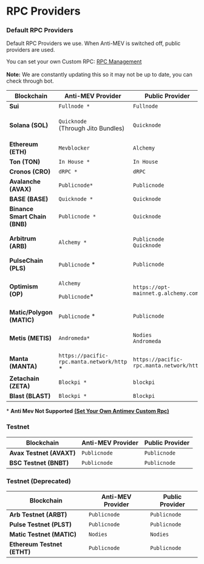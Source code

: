 # RPC Providers

### Default RPC Providers

Default RPC Providers we use. When Anti-MEV is switched off, public providers are used.

You can set your own Custom RPC: [RPC Management](../core-features/rpc-management.md)\
\
**Note:** We are constantly updating this so it may not be up to date, you can check through bot.

| Blockchain                    | Anti-MEV Provider                                          | Public Provider                                           |
| ----------------------------- | ---------------------------------------------------------- | --------------------------------------------------------- |
| **Sui**                       | `Fullnode *`                                               | `Fullnode`                                                |
| **Solana (SOL)**              | <p><code>Quicknode</code> <br>(Through Jito Bundles)</p>   | `Quicknode`                                               |
| **Ethereum (ETH)**            | `Mevblocker`                                               | `Alchemy`                                                 |
| **Ton (TON)**                 | `In House *`                                               | `In House`                                                |
| **Cronos (CRO)**              | `dRPC *`                                                   | `dRPC`                                                    |
| **Avalanche (AVAX)**          | `Publicnode*`                                              | `Publicnode`                                              |
| **BASE (BASE)**               | `Quicknode *`                                              | `Quicknode`                                               |
| **Binance Smart Chain (BNB)** | `Publicnode *`                                             | `Quicknode`                                               |
| **Arbitrum (ARB)**            | `Alchemy *`                                                | <p><code>Publicnode</code><br><code>Quicknode</code> </p> |
| **PulseChain (PLS)**          | `Publicnode` \*                                            | `Publicnode`                                              |
| **Optimism (OP)**             | <p><code>Alchemy</code></p><p><code>Publicnode</code>*</p> | `https://opt-mainnet.g.alchemy.com`                       |
| **Matic/Polygon (MATIC)**     | `Publicnode` \*                                            | `Publicnode`                                              |
| **Metis (METIS)**             | `Andromeda*`                                               | <p><code>Nodies</code><br><code>Andromeda</code></p>      |
| **Manta (MANTA)**             | `https://pacific-rpc.manta.network/http` \*                | `https://pacific-rpc.manta.network/http`                  |
| **Zetachain (ZETA)**          | `Blockpi *`                                                | `blockpi`                                                 |
| **Blast (BLAST)**             | `Blockpi *`                                                | `Blockpi`                                                 |

\* **Anti Mev Not Supported** [**(Set Your Own Antimev Custom Rpc)**](../core-features/rpc-management.md)

### Testnet

| Blockchain               | Anti-MEV Provider | Public Provider |
| ------------------------ | ----------------- | --------------- |
| **Avax Testnet (AVAXT)** | `Publicnode`      | `Publicnode`    |
| **BSC Testnet (BNBT)**   | `Publicnode`      | `Publicnode`    |

### Testnet (Deprecated)

| Blockchain                  | Anti-MEV Provider | Public Provider |
| --------------------------- | ----------------- | --------------- |
| **Arb Testnet (ARBT)**      | `Publicnode`      | `Publicnode`    |
| **Pulse Testnet (PLST)**    | `Publicnode`      | `Publicnode`    |
| **Matic Testnet (MATIC)**   | `Nodies`          | `Nodies`        |
| **Ethereum Testnet (ETHT)** | `Publicnode`      | `Publicnode`    |

